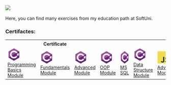 <a href="https://softuni.bg">
  <img src="https://user-images.githubusercontent.com/78408524/171289158-48257e0a-c7f0-440b-b354-ef0f2e8a9a8a.png"></img>
</a>

Here, you can find many exercises from my education path at SoftUni.

<h3 align="left">Certifactes:</h3>
<table>
  <tr>
	<th></th>
    <th>Certificate</th>
  </tr>
    <td>
		<a href="https://softuni.bg/certificates/details/100273/0b43e777" target="_blank" rel="noreferrer"> 
		<img src="https://raw.githubusercontent.com/devicons/devicon/master/icons/csharp/csharp-original.svg" alt="csharp" width="40" height="40" 
			 <h3>Programming Basics Module</h3>
		</a>
	</td>
	 <td>
		  <a href="https://softuni.bg/certificates/details/111558/92a94dac" target="_blank" rel="noreferrer"> 
			<img src="https://raw.githubusercontent.com/devicons/devicon/master/icons/csharp/csharp-original.svg" alt="csharp" width="40" height="40" 	
			<img src="https://raw.githubusercontent.com/devicons/devicon/master/icons/csharp/csharp-original.svg" alt="csharp" width="40" height="40" 	
			<h3>Fundamentals Module</h3>
		</a>
	</td>
	 <td>
		<a href="https://softuni.bg/certificates/details/114383/dff6c48a" target="_blank" rel="noreferrer"> 
    <img src="https://raw.githubusercontent.com/devicons/devicon/master/icons/csharp/csharp-original.svg" alt="csharp" width="40" height="40" 
         <h3>Advanced Module</h3>
		</a>
	</td>
	 <td>
		  <a href="https://softuni.bg/certificates/details/120532/cea0cd45" target="_blank" rel="noreferrer"> 
    <img src="https://raw.githubusercontent.com/devicons/devicon/master/icons/csharp/csharp-original.svg" alt="csharp" width="40" height="40" 
         <h3>OOP Module</h3>
  </a>
	</td>
	 <td>
		<a href="https://softuni.bg/certificates/details/134772/b568d713" target="_blank" rel="noreferrer"> 
    <img src="https://raw.githubusercontent.com/devicons/devicon/master/icons/csharp/csharp-original.svg" alt="csharp" width="40" height="40" 
         <h3>MS SQL</h3>
  </a>
	</td>
	 <td>
	 <a href="https://softuni.bg/certificates/details/133543/f30ff3db" target="_blank" rel="noreferrer"> 
    <img src="https://raw.githubusercontent.com/devicons/devicon/master/icons/csharp/csharp-original.svg" alt="csharp" width="40" height="40" 
         <h3>Data Structure Module</h3>
  </a>
	</td>
	 <td>
	  <a href="https://softuni.bg/certificates/details/126454/0262ddda" target="_blank" rel="noreferrer"> 
    <img src="https://raw.githubusercontent.com/devicons/devicon/master/icons/javascript/javascript-original.svg" alt="javascript" width="40" height="40" 
         <h3>JS Advanced Module</h3>
  </a>
	</td>
	 <td>
	  <a href="https://softuni.bg/certificates/details/130344/6ae47c78" target="_blank" rel="noreferrer"> 
    <img src="https://raw.githubusercontent.com/devicons/devicon/master/icons/javascript/javascript-original.svg" alt="javascript" width="40" height="40" 
         <h3>JS Applications Module</h3>
  </a>
	</td>
</table>

